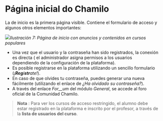 # Página inicial do Chamilo

La de inicio es la primera página visible. Contiene el formulario de acceso y algunos otros elementos importantes:

![](../.gitbook/assets/home_custom%20%281%29.jpg)_Ilustración 7: Página de inicio con anuncios y contenidos en cursos populares_

* Una vez que el usuario y la contraseña han sido registrados, la conexión es directa \( el administrador asigna permisos a los usuarios dependiendo de la configuración de la plataforma\).
* Es posible registrarse en la plataforma utilizando un sencillo formulario \(_¡**Reg**í**str**ate!_\).
* En caso de que olvides tu contraseña, puedes generar una nueva fácilmente \(utilizando el enlace de _¿Ha olvidado su contraseña?_\).
* A través del enlace _For\_\_um_ del módulo _General_, se accede al foro oficial de la Comunidad Chamilo.

> **Nota** : Para ver los cursos de acceso restringido, el alumno debe estar registrado en la plataforma e inscrito por el profesor, a través de la **lista de usuarios del curso**.

